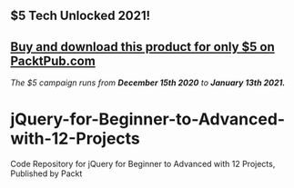 ## $5 Tech Unlocked 2021!
[Buy and download this product for only $5 on PacktPub.com](https://www.packtpub.com/)
-----
*The $5 campaign         runs from __December 15th 2020__ to __January 13th 2021.__*

# jQuery-for-Beginner-to-Advanced-with-12-Projects
Code Repository for jQuery for Beginner to Advanced with 12 Projects, Published by Packt

